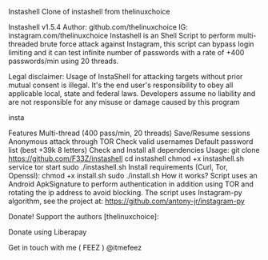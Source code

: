 Instashell
Clone of instashell from thelinuxchoice

Instashell v1.5.4
Author: github.com/thelinuxchoice
IG: instagram.com/thelinuxchoice
Instashell is an Shell Script to perform multi-threaded brute force attack against Instagram, this script can bypass login limiting and it can test infinite number of passwords with a rate of +400 passwords/min using 20 threads.

Legal disclaimer:
Usage of InstaShell for attacking targets without prior mutual consent is illegal. It's the end user's responsibility to obey all applicable local, state and federal laws. Developers assume no liability and are not responsible for any misuse or damage caused by this program

insta

Features
Multi-thread (400 pass/min, 20 threads)
Save/Resume sessions
Anonymous attack through TOR
Check valid usernames
Default password list (best +39k 8 letters)
Check and Install all dependencies
Usage:
git clone https://github.com/F33Z/instashell
cd instashell
chmod +x instashell.sh
service tor start
sudo ./instashell.sh
Install requirements (Curl, Tor, Openssl):
chmod +x install.sh
sudo ./install.sh
How it works?
Script uses an Android ApkSignature to perform authentication in addition using TOR and rotating the ip address to avoid blocking. The script uses Instagram-py algorithm, see the project at: https://github.com/antony-jr/instagram-py

Donate!
Support the authors [thelinuxchoice]:

Donate using Liberapay

Get in touch with me ( FEEZ )
@itmefeez